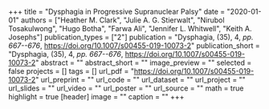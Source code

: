+++
title = "Dysphagia in Progressive Supranuclear Palsy"
date = "2020-01-01"
authors = ["Heather M. Clark", "Julie A. G. Stierwalt", "Nirubol Tosakulwong", "Hugo Botha", "Farwa Ali", "Jennifer L. Whitwell", "Keith A. Josephs"]
publication_types = ["2"]
publication = "Dysphagia, (35), 4, _pp. 667--676_, https://doi.org/10.1007/s00455-019-10073-2"
publication_short = "Dysphagia, (35), 4, _pp. 667--676_, https://doi.org/10.1007/s00455-019-10073-2"
abstract = ""
abstract_short = ""
image_preview = ""
selected = false
projects = []
tags = []
url_pdf = "https://doi.org/10.1007/s00455-019-10073-2"
url_preprint = ""
url_code = ""
url_dataset = ""
url_project = ""
url_slides = ""
url_video = ""
url_poster = ""
url_source = ""
math = true
highlight = true
[header]
image = ""
caption = ""
+++
